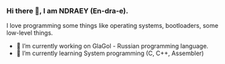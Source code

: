 ### Hi there 👋, I am NDRAEY (En-dra-e).

I love programming some things like operating systems, bootloaders, some low-level things.

- 🔭 I’m currently working on GlaGol - Russian programming language.
- 🌱 I’m currently learning System programming (C, C++, Assembler)
